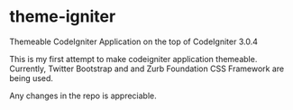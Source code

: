# theme-igniter
Themeable CodeIgniter Application on the top of CodeIgniter 3.0.4

This is my first attempt to make codeigniter application themeable. Currently, Twitter Bootstrap and and Zurb Foundation CSS Framework are being used.

Any changes in the repo is appreciable.
